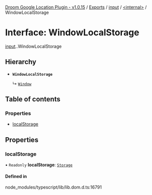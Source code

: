 [Droom Google Location Plugin - v1.0.15](../README.md) / [Exports](../modules.md) / [input](../modules/input.md) / [<internal\>](../modules/input._internal_.md) / WindowLocalStorage

# Interface: WindowLocalStorage

[input](../modules/input.md).[<internal>](../modules/input._internal_.md).WindowLocalStorage

## Hierarchy

- **`WindowLocalStorage`**

  ↳ [`Window`](input._internal_.Window.md)

## Table of contents

### Properties

- [localStorage](input._internal_.WindowLocalStorage.md#localstorage)

## Properties

### localStorage

• `Readonly` **localStorage**: [`Storage`](../modules/input._internal_.md#storage)

#### Defined in

node_modules/typescript/lib/lib.dom.d.ts:16791
